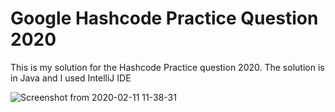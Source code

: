 # Google Hashcode Practice Question 2020


This is my solution for the Hashcode Practice question 2020.
The solution is in Java and I used IntelliJ IDE

![Screenshot from 2020-02-11 11-38-31](https://user-images.githubusercontent.com/48010340/74221497-4f3db800-4cc3-11ea-80bc-c83cb8e95475.png)

